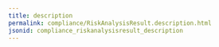 ```yaml
---
title: description
permalink: compliance/RiskAnalysisResult.description.html
jsonid: compliance_riskanalysisresult_description
---
```

